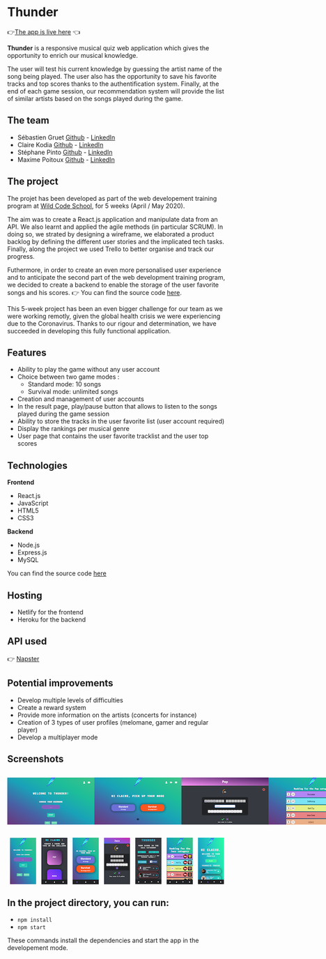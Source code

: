 # Thunder
👉[The app is live here](https://thunder-app.netlify.app) 👈 

**Thunder** is a responsive musical quiz web application which gives the opportunity to enrich our musical knowledge.

The user will test his current knowledge by guessing the artist name of the song being played. The user also has the opportunity to save his favorite tracks and top scores thanks to the authentification system. Finally, at the end of each game session, our recommendation system will provide the list of similar artists based on the songs played during the game. 

## The team

* Sébastien Gruet [Github](https://github.com/SebG-prog) - [LinkedIn](https://www.linkedin.com/in/sébastien-gruet/)
* Claire Kodia [Github](https://github.com/clrko') - [LinkedIn](https://www.linkedin.com/in/clairekodia/)
* Stéphane Pinto [Github](https://github.com/pinto78600) - [LinkedIn](https://www.linkedin.com/in/stephane-pinto/)
* Maxime Poitoux [Github](https://github.com/MaximePoitoux) - [LinkedIn](https://www.linkedin.com/in/maximepoitoux/)

## The project

The projet has been developed as part of the web developement training program at [Wild Code School](https://www.wildcodeschool.com/en-GB), for 5 weeks (April / May 2020). 

The aim was to create a React.js application and manipulate data from an API. We also learnt and applied the agile methods (in particular SCRUM). In doing so, we strated by designing a wireframe, we elaborated a product backlog by defining the different user stories and the implicated tech tasks. Finally, along the project we used Trello to better organise and track our progress. 

Futhermore, in order to create an even more personalised user experience and to anticipate the second part of the web development training program, we decided to create a backend to enable the storage of the user favorite songs and his scores.  👉 You can find the source code [here](https://github.com/SebG-prog/WCS-P2-Thunder-Back).

This 5-week project has been an even bigger challenge for our team as we were working remotly, given the global health crisis we were experiencing due to the Coronavirus. Thanks to our rigour and determination, we have succeeded in developing this fully functional application.
 
## Features

* Ability to play the game without any user account
* Choice between two game modes : 
  - Standard mode: 10 songs 
  - Survival mode: unlimited songs
* Creation and management of user accounts
* In the result page, play/pause button that allows to listen to the songs played during the game session
* Ability to store the tracks in the user favorite list (user account required)
* Display the rankings per musical genre
* User page that contains the user favorite tracklist and the user top scores

## Technologies

**Frontend**

* React.js
* JavaScript
* HTML5
* CSS3

**Backend**

* Node.js
* Express.js
* MySQL

You can find the source code [here](https://github.com/SebG-prog/WCS-P2-Thunder-Back)

## Hosting

* Netlify for the frontend
* Heroku for the backend

## API used

👉 [Napster](https://developer.napster.com/api/v2.2)

## Potential improvements

* Develop multiple levels of difficulties
* Create a reward system
* Provide more information on the artists (concerts for instance)
* Creation of 3 types of user profiles (melomane, gamer and regular player)
* Develop a multiplayer mode

## Screenshots

<div style="display:flex; justify-content:space-around; margin:30px 0;">
<img src="/public/img/welcomepage.png" alt="Welcome page desktop"/>
<img src="/public/img/modepage.png" alt="Mode page desktop"/>
<img src="/public/img/gamesession.png" alt="Game session desktop"/>
<img src="/public/img/ranking.png" alt="Ranking page desktop"/>
<img src="/public/img/userpage.png" alt="User page desktop"/>
</div>

<div style="display:flex; justify-content:space-around; margin:30px 0;">
<img src="/public/img/welcomepage_mobile.png" alt="Welcome page mobile"/>
<img src="/public/img/themepage_mobile.png" alt="Theme page mobile"/>
<img src="/public/img/modepage_mobile.png" alt="Mode page mobile"/>
<img src="/public/img/gamesession_mobile.png" alt="Game session mobile"/>
<img src="/public/img/endsession_mobile.png" alt="Game session mobile"/>
<img src="/public/img/ranking_mobile.png" alt="Ranking page mobile"/>
<img src="/public/img/userpage_mobile.png" alt="User page mobile"/>
</div>

## In the project directory, you can run:
* `npm install`
* `npm start`

These commands install the dependencies and start the app in the developement mode.